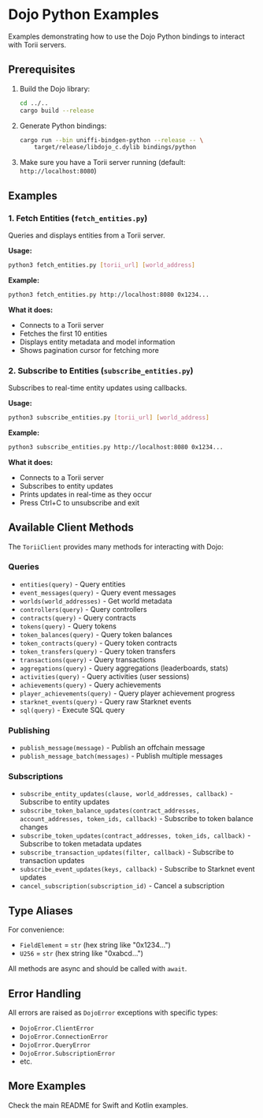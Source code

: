 # Dojo Python Examples

Examples demonstrating how to use the Dojo Python bindings to interact with Torii servers.

## Prerequisites

1. Build the Dojo library:
   ```bash
   cd ../..
   cargo build --release
   ```

2. Generate Python bindings:
   ```bash
   cargo run --bin uniffi-bindgen-python --release -- \
       target/release/libdojo_c.dylib bindings/python
   ```

3. Make sure you have a Torii server running (default: `http://localhost:8080`)

## Examples

### 1. Fetch Entities (`fetch_entities.py`)

Queries and displays entities from a Torii server.

**Usage:**
```bash
python3 fetch_entities.py [torii_url] [world_address]
```

**Example:**
```bash
python3 fetch_entities.py http://localhost:8080 0x1234...
```

**What it does:**
- Connects to a Torii server
- Fetches the first 10 entities
- Displays entity metadata and model information
- Shows pagination cursor for fetching more

### 2. Subscribe to Entities (`subscribe_entities.py`)

Subscribes to real-time entity updates using callbacks.

**Usage:**
```bash
python3 subscribe_entities.py [torii_url] [world_address]
```

**Example:**
```bash
python3 subscribe_entities.py http://localhost:8080 0x1234...
```

**What it does:**
- Connects to a Torii server
- Subscribes to entity updates
- Prints updates in real-time as they occur
- Press Ctrl+C to unsubscribe and exit

## Available Client Methods

The `ToriiClient` provides many methods for interacting with Dojo:

### Queries
- `entities(query)` - Query entities
- `event_messages(query)` - Query event messages
- `worlds(world_addresses)` - Get world metadata
- `controllers(query)` - Query controllers
- `contracts(query)` - Query contracts
- `tokens(query)` - Query tokens
- `token_balances(query)` - Query token balances
- `token_contracts(query)` - Query token contracts
- `token_transfers(query)` - Query token transfers
- `transactions(query)` - Query transactions
- `aggregations(query)` - Query aggregations (leaderboards, stats)
- `activities(query)` - Query activities (user sessions)
- `achievements(query)` - Query achievements
- `player_achievements(query)` - Query player achievement progress
- `starknet_events(query)` - Query raw Starknet events
- `sql(query)` - Execute SQL query

### Publishing
- `publish_message(message)` - Publish an offchain message
- `publish_message_batch(messages)` - Publish multiple messages

### Subscriptions
- `subscribe_entity_updates(clause, world_addresses, callback)` - Subscribe to entity updates
- `subscribe_token_balance_updates(contract_addresses, account_addresses, token_ids, callback)` - Subscribe to token balance changes
- `subscribe_token_updates(contract_addresses, token_ids, callback)` - Subscribe to token metadata updates
- `subscribe_transaction_updates(filter, callback)` - Subscribe to transaction updates
- `subscribe_event_updates(keys, callback)` - Subscribe to Starknet event updates
- `cancel_subscription(subscription_id)` - Cancel a subscription

## Type Aliases

For convenience:
- `FieldElement` = `str` (hex string like "0x1234...")
- `U256` = `str` (hex string like "0xabcd...")

All methods are async and should be called with `await`.

## Error Handling

All errors are raised as `DojoError` exceptions with specific types:
- `DojoError.ClientError`
- `DojoError.ConnectionError`
- `DojoError.QueryError`
- `DojoError.SubscriptionError`
- etc.

## More Examples

Check the main README for Swift and Kotlin examples.

